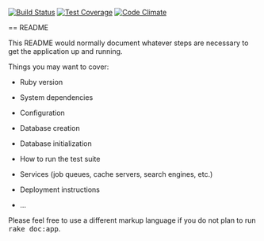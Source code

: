 [![Build Status](https://travis-ci.org/hchang239/rails-example.svg?branch=master)](https://travis-ci.org/hchang239/rails-example)
[![Test Coverage](https://codeclimate.com/github/hchang239/rails-example/badges/coverage.svg)](https://codeclimate.com/github/hchang239/rails-example/coverage)
[![Code Climate](https://codeclimate.com/github/hchang239/rails-example/badges/gpa.svg)](https://codeclimate.com/github/hchang239/rails-example)


== README

This README would normally document whatever steps are necessary to get the
application up and running.

Things you may want to cover:

* Ruby version

* System dependencies

* Configuration

* Database creation

* Database initialization

* How to run the test suite

* Services (job queues, cache servers, search engines, etc.)

* Deployment instructions

* ...


Please feel free to use a different markup language if you do not plan to run
<tt>rake doc:app</tt>.
